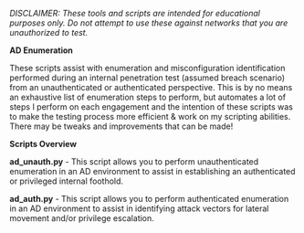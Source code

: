 _DISCLAIMER: These tools and scripts are intended for educational purposes only. Do not attempt to use these against networks that you are unauthorized to test._

**AD Enumeration**

These scripts assist with enumeration and misconfiguration identification performed during an internal penetration test (assumed breach scenario) from an unauthenticated or authenticated perspective. 
This is by no means an exhaustive list of enumeration steps to perform, but automates a lot of steps I perform on each engagement and the intention of these scripts was to make the testing process more efficient & work on my scripting abilities. 
There may be tweaks and improvements that can be made!

**Scripts Overview**

**ad_unauth.py** - This script allows you to perform unauthenticated enumeration in an AD environment to assist in establishing an authenticated or privileged internal foothold.

**ad_auth.py** - This script allows you to perform authenticated enumeration in an AD environment to assist in identifying attack vectors for lateral movement and/or privilege escalation.
